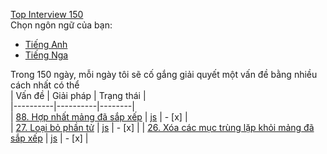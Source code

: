 [Top Interview 150](https://leetcode.com/studyplan/top-interview-150/)  
Chọn ngôn ngữ của bạn:

- [Tiếng Anh](README.md)
- [Tiếng Nga](README_ru.md)

Trong 150 ngày, mỗi ngày tôi sẽ cố gắng giải quyết một vấn đề bằng nhiều cách nhất có thể  
| Vấn đề | Giải pháp | Trạng thái |  
|----------|----------|--------|  
| [88. Hợp nhất mảng đã sắp xếp](https://leetcode.com/problems/merge-sorted-array/description/?envType=study-plan-v2&envId=top-interview-150) | [js](./88.%20Merge%20Sorted%20Array/README.vi.md) | - [x] |  
| [27. Loại bỏ phần tử](https://leetcode.com/problems/remove-element/description/?envType=study-plan-v2&envId=top-interview-150) | [js](27.%20Remove%20Element/README.vi.md) | - [x] |
| [26. Xóa các mục trùng lặp khỏi mảng đã sắp xếp](https://leetcode.com/problems/remove-duplicates-from-sorted-array/description/?envType=study-plan-v2&envId=top-interview-150) | [js](26.%20Remove%20Duplicates%20from%20Sorted%20Array/README.vi.md) | - [x] |
